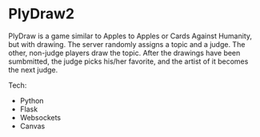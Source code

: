 PlyDraw2
========

PlyDraw is a game similar to Apples to Apples or Cards Against Humanity, but with drawing. The server randomly assigns a topic and a judge. The other, non-judge players draw the topic. After the drawings have been sumbmitted, the judge picks his/her favorite, and the artist of it becomes the next judge.

Tech:
* Python
* Flask
* Websockets
* Canvas